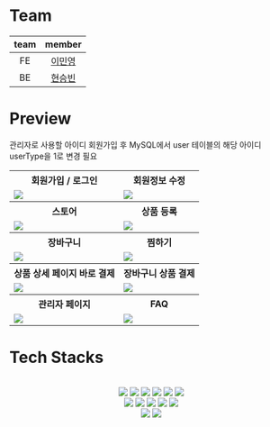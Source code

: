 # Team

team|member
:---:|:---:
FE|[이민영](https://github.com/ming023)
BE|[현승빈](https://github.com/45183)



# Preview

관리자로 사용할 아이디 회원가입 후 MySQL에서 user 테이블의 해당 아이디 userType을 1로 변경 필요

<html>
<table>
  <tr>
    <th>
      회원가입 / 로그인
    </th>
    <th>
      회원정보 수정
    </th>
  </tr>
  <tr>
    <td>
      <img src="https://github.com/hyun45/backup/assets/159392652/66520c10-1f65-466f-b370-3b9ef68d4637" />
    </td>
    <td>
      <img src="https://github.com/hyun45/backup/assets/159392652/bf7c47ee-75c7-494b-851c-5834c73b9f2d" />
    </td>
   </tr> 
  <tr>
    <th>
      스토어
    </th>
    <th>
      상품 등록
    </th>
  </tr>
  <tr>
    <td>
      <img src="https://github.com/hyun45/backup/assets/159392652/fbf059ec-a5e3-4896-855c-42bdc019a6f4" />
    </td>
    <td>
      <img src="https://github.com/hyun45/backup/assets/159392652/1000f860-1e1f-46ad-8a2e-97ab7c96cb89" />
    </td>
   </tr>
  <tr>
    <th>
      장바구니
    </th>
    <th>
      찜하기
    </th>
  </tr>
  <tr>
    <td>
      <img src="https://github.com/hyun45/backup/assets/159392652/493ba819-6698-4e39-9a22-625547fb19a8" />
    </td>
    <td>
      <img src="https://github.com/hyun45/backup/assets/159392652/25f59ddb-2665-42b8-b25d-bbddbda34a2d" />
    </td>
   </tr>
   <tr>
    <th>
      상품 상세 페이지 바로 결제
    </th>
    <th>
      장바구니 상품 결제
    </th>
  </tr>
  <tr>
    <td>
      <img src="https://github.com/hyun45/backup/assets/159392652/0d4f2487-35fa-4480-8304-0a3455918221" />
    </td>
    <td>
      <img src="https://github.com/hyun45/backup/assets/159392652/3dc93f3f-da7d-41e7-b396-cd7c16e8903d" />
    </td>
    <tr>
    <th>
      관리자 페이지
    </th>
    <th>
      FAQ
    </th>
  </tr>
  <tr>
    <td>
      <img src="https://github.com/hyun45/backup/assets/159392652/ac6a95c4-7542-4efc-8747-cf5aa427ea30" />
    </td>
    <td>
      <img src="https://github.com/hyun45/backup/assets/159392652/67f4c6b0-391c-4755-a2a6-4fb3a81bfa34" />
    </td>
   </tr> 
</table>

# Tech Stacks
 <br>
    <div style="margin: 0 auto; text-align: center;" align= "center">
        <img src="https://img.shields.io/badge/HTML5-E34F26?style=for-the-badge&logo=HTML5&logoColor=white">
        <img src="https://img.shields.io/badge/Javascript-F7DF1E?style=for-the-badge&logo=Javascript&logoColor=white">
        <img src="https://img.shields.io/badge/CSS3-1572B6?style=for-the-badge&logo=CSS3&logoColor=white">
        <img src="https://img.shields.io/badge/React-61DAFB?style=for-the-badge&logo=React&logoColor=white">
        <img src="https://img.shields.io/badge/nodejs-339933?style=for-the-badge&logo=nodejs&logoColor=white">
        <img src="https://img.shields.io/badge/mysql-4479A1?style=for-the-badge&logo=mysql&logoColor=white"></br> 
        <img src="https://img.shields.io/badge/visualstudio-5C2D91?style=for-the-badge&logo=visualstudio&logoColor=white">
        <img src="https://img.shields.io/badge/Figma-F24E1E?style=for-the-badge&logo=Figma&logoColor=white">
        <img src="https://img.shields.io/badge/Git-F05032?style=for-the-badge&logo=Git&logoColor=white">
        <img src="https://img.shields.io/badge/Notion-000000?style=for-the-badge&logo=Notion&logoColor=white">
        <img src="https://img.shields.io/badge/Github-181717?style=for-the-badge&logo=Github&logoColor=white"></br> 
        <img src="https://img.shields.io/badge/Prettier-F7B93E?style=for-the-badge&logo=Prettier&logoColor=white">
        <img src="https://img.shields.io/badge/Eslint-4B32C3?style=for-the-badge&logo=Eslint&logoColor=white">
    </div>

</html>

